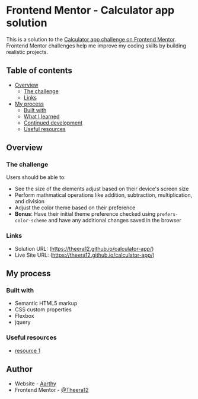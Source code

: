 # Frontend Mentor - Calculator app solution

This is a solution to the [Calculator app challenge on Frontend Mentor](https://www.frontendmentor.io/challenges/calculator-app-9lteq5N29). Frontend Mentor challenges help me improve my coding skills by building realistic projects.

## Table of contents

- [Overview](#overview)
  - [The challenge](#the-challenge)
  - [Links](#links)
- [My process](#my-process)
  - [Built with](#built-with)
  - [What I learned](#what-i-learned)
  - [Continued development](#continued-development)
  - [Useful resources](#useful-resources)



## Overview

### The challenge

Users should be able to:

- See the size of the elements adjust based on their device's screen size
- Perform mathmatical operations like addition, subtraction, multiplication, and division
- Adjust the color theme based on their preference
- **Bonus**: Have their initial theme preference checked using `prefers-color-scheme` and have any additional changes saved in the browser



### Links

- Solution URL: (https://theera12.github.io/calculator-app/)
- Live Site URL: (https://theera12.github.io/calculator-app/)

## My process

### Built with

- Semantic HTML5 markup
- CSS custom properties
- Flexbox
- jquery


### Useful resources

- [resource 1](https://www.stackoverflow.com) 

## Author

- Website - [Aarthy](https://www.your-site.com)
- Frontend Mentor - [@Theera12](https://www.frontendmentor.io/profile/Theera12)
